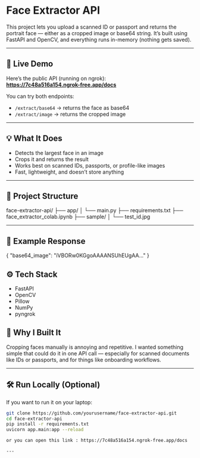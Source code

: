 # Face Extractor API

This project lets you upload a scanned ID or passport and returns the portrait face — either as a cropped image or base64 string. It’s built using FastAPI and OpenCV, and everything runs in-memory (nothing gets saved).

---

## 🔗 Live Demo

Here’s the public API (running on ngrok):  
**https://7c48a516a154.ngrok-free.app/docs**

You can try both endpoints:
- `/extract/base64` → returns the face as base64
- `/extract/image` → returns the cropped image

---

## 💡 What It Does

- Detects the largest face in an image
- Crops it and returns the result
- Works best on scanned IDs, passports, or profile-like images
- Fast, lightweight, and doesn’t store anything

---

## 📂 Project Structure

face-extractor-api/
├── app/
│ └── main.py
├── requirements.txt
├── face_extractor_colab.ipynb
├── sample/
│ └── test_id.jpg

---

## 🧪 Example Response

{
  "base64_image": "iVBORw0KGgoAAAANSUhEUgAA..."
}

## ⚙️ Tech Stack

- FastAPI
- OpenCV
- Pillow
- NumPy
- pyngrok

## 📌 Why I Built It

Cropping faces manually is annoying and repetitive. I wanted something simple that could do it in one API call — especially for scanned documents like IDs or passports, and for things like onboarding workflows.


---
## 🛠️ Run Locally (Optional)

If you want to run it on your laptop:

```bash
git clone https://github.com/yourusername/face-extractor-api.git
cd face-extractor-api
pip install -r requirements.txt
uvicorn app.main:app --reload

or you can open this link : https://7c48a516a154.ngrok-free.app/docs

---
